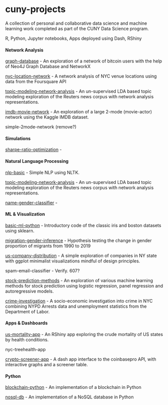 # cuny-projects
A collection of personal and collaborative data science and machine learning work completed as part of the CUNY Data Science program.

R, Python, Jupyter notebooks, Apps deployed using Dash, RShiny


#### Network Analysis

[graph-database](https://nbviewer.jupyter.org/github/maelillien/cuny-projects/blob/main/graph-database/data620assignment3.ipynb) - An exploration of a network of bitcoin users with the help of Neo4J Graph Database and NetworkX

[nyc-location-network](https://nbviewer.jupyter.org/github/maelillien/cuny-projects/blob/main/nyc-location-network/data620project1.ipynb) - A network analysis of NYC venue locations using data from the Foursquare API

[topic-modeling-network-analysis](https://nbviewer.jupyter.org/github/maelillien/cuny-projects/blob/main/topic-modeling-network-analysis/data620project_final.ipynb) - An un-supervised LDA based topic modeling exploration of the Reuters news corpus with network analysis representations.

[imdb-movie-network](https://nbviewer.jupyter.org/github/maelillien/cuny-projects/blob/main/imdb-movie-network/data620project02.ipynb) - An exploration of a large 2-mode (movie-actor) network using the Kaggle IMDB dataset. 

simple-2mode-network (remove?)

#### Simulations

[sharpe-ratio-optimization](https://nbviewer.jupyter.org/github/maelillien/cuny-projects/blob/main/sharpe-ratio-optimization/data604finalproject.ipynb) -

#### Natural Language Processing
  
[nlp-basic](https://nbviewer.jupyter.org/github/maelillien/cuny-projects/blob/main/nlp-basic/data620assignment5.ipynb) - Simple NLP using NLTK.
  
[topic-modeling-network-analysis](https://nbviewer.jupyter.org/github/maelillien/cuny-projects/blob/main/topic-modeling-network-analysis/data620project_final.ipynb) - An un-supervised LDA based topic modeling exploration of the Reuters news corpus with network analysis representations.
  
[name-gender-classifier](https://nbviewer.jupyter.org/github/maelillien/cuny-projects/blob/main/name-gender-classifier/data620project03.ipynb) - 
  
#### ML & Visualization

[basic-ml-python](https://github.com/maelillien/cuny-projects/blob/main/basic-ml-python/basic-ml.py) - Introductory code of the classic iris and boston datasets using sklearn.

[migration-gender-inference](https://rpubs.com/maelillien/data606finalproject) - Hypothesis testing the change in gender proportion of migrants from 1990 to 2019

[us-company-distribution](https://rpubs.com/maelillien/data608hw1) - A simple exploration of companies in NY state with ggplot minimalist visualizations mindful of design principles.

spam-email-classifier - Verify. 607?

[stock-prediction-methods](https://rpubs.com/maelillien/data621finalproject) - An exploration of various machine learning methods for stock prediction using logistic regression, panel regression and autoregressive models. 

[crime-investigation](https://rpubs.com/maelillien/data607finalproject) - A socio-economic investigation into crime in NYC combining NYPD Arrests data and unemployment statistics from the Department of Labor.

#### Apps & Dashboards

[us-mortality-app](https://maelillien.shinyapps.io/StateCrudeMortality/) - An RShiny app exploring the crude mortality of US states by health conditions.

nyc-treehealth-app

[crypto-screener-app](https://mi-cryptoscreener.herokuapp.com/) - A dash app interface to the coinbasepro API, with interactive graphs and a screener table.

#### Python

[blockchain-python](https://github.com/maelillien/cuny-projects/blob/main/blockchain-python/blockchain_python.py) - An implementation of a blockchain in Python

[nosql-db](https://github.com/maelillien/cuny-projects/blob/main/nosql-db/no-sql-db.py) - An implementation of a NoSQL database in Python






